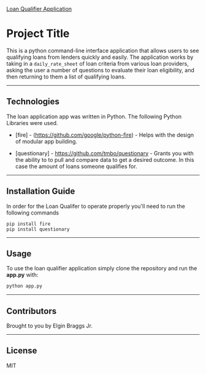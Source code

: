 [Loan Qualifier Application](https://www.google.com/url?sa=i&url=https%3A%2F%2Fwww.bluevine.com%2Fblog%2Favoidable-business-loan-application-mistakes%2F&psig=AOvVaw2hn8BVmW80VPIqU7pRCQ8b&ust=1642448165251000&source=images&cd=vfe&ved=0CAsQjRxqFwoTCPD7k7SCt_UCFQAAAAAdAAAAABAL)

# Project Title

This is a python command-line interface application that allows users to see qualifying loans from lenders quickly and easily. The application works by taking in a `daily_rate_sheet` of loan criteria from various loan providers, asking the user a number of questions to evaluate their loan eligibility, and then returning to them a list of qualifying loans.

---

## Technologies

The loan application app was written in Python. 
The following Python Libraries were used.

* [fire] - (https://github.com/google/python-fire) - Helps with the design of modular app building.

* [questionary] - https://github.com/tmbo/questionary - Grants you with the ability to to pull and compare data to get a desired outcome. In this case the amount of loans someone qualifies for.

---

## Installation Guide

In order for the Loan Qualifer to operate properly you'll need to run the following commands

```
pip install fire
pip install questionary
```

---

## Usage

To use the loan qualifier application simply clone the repository and run the **app.py** with:

```python
python app.py
```

---

## Contributors

Brought to you by Elgin Braggs Jr.

---

## License

MIT

